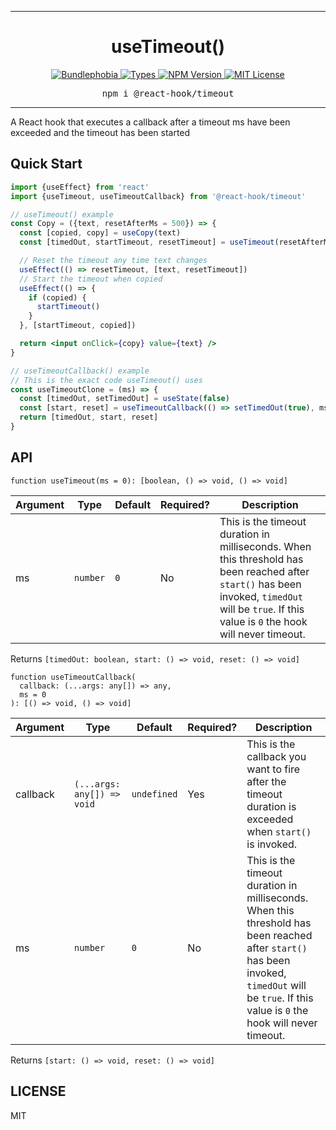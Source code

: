 <hr>
<div align="center">
  <h1 align="center">
    useTimeout()
  </h1>
</div>

<p align="center">
  <a href="https://bundlephobia.com/result?p=@react-hook/timeout">
    <img alt="Bundlephobia" src="https://img.shields.io/bundlephobia/minzip/@react-hook/timeout?style=for-the-badge&labelColor=24292e">
  </a>
  <a aria-label="Types" href="https://www.npmjs.com/package/@react-hook/timeout">
    <img alt="Types" src="https://img.shields.io/npm/types/@react-hook/timeout?style=for-the-badge&labelColor=24292e">
  </a>
  <!--<a aria-label="Code coverage report" href="https://codecov.io/gh/jaredLunde/react-hook">
    <img alt="Code coverage" src="https://img.shields.io/codecov/c/gh/jaredLunde/react-hook?style=for-the-badge&labelColor=24292e">
  </a>
  <a aria-label="Build status" href="https://travis-ci.com/jaredLunde/react-hook">
    <img alt="Build status" src="https://img.shields.io/travis/com/jaredLunde/react-hook?style=for-the-badge&labelColor=24292e">
  </a>-->
  <a aria-label="NPM version" href="https://www.npmjs.com/package/@react-hook/timeout">
    <img alt="NPM Version" src="https://img.shields.io/npm/v/@react-hook/timeout?style=for-the-badge&labelColor=24292e">
  </a>
  <a aria-label="License" href="https://jaredlunde.mit-license.org/">
    <img alt="MIT License" src="https://img.shields.io/npm/l/@react-hook/timeout?style=for-the-badge&labelColor=24292e">
  </a>
</p>

<pre align="center">npm i @react-hook/timeout</pre>
<hr>

A React hook that executes a callback after a timeout ms have been exceeded and the timeout has been started

## Quick Start

```jsx harmony
import {useEffect} from 'react'
import {useTimeout, useTimeoutCallback} from '@react-hook/timeout'

// useTimeout() example
const Copy = ({text, resetAfterMs = 500}) => {
  const [copied, copy] = useCopy(text)
  const [timedOut, startTimeout, resetTimeout] = useTimeout(resetAfterMs)

  // Reset the timeout any time text changes
  useEffect(() => resetTimeout, [text, resetTimeout])
  // Start the timeout when copied
  useEffect(() => {
    if (copied) {
      startTimeout()
    }
  }, [startTimeout, copied])

  return <input onClick={copy} value={text} />
}

// useTimeoutCallback() example
// This is the exact code useTimeout() uses
const useTimeoutClone = (ms) => {
  const [timedOut, setTimedOut] = useState(false)
  const [start, reset] = useTimeoutCallback(() => setTimedOut(true), ms)
  return [timedOut, start, reset]
}
```

## API

```tsx
function useTimeout(ms = 0): [boolean, () => void, () => void]
```

| Argument | Type     | Default | Required? | Description                                                                                                                                                                                       |
| -------- | -------- | ------- | --------- | ------------------------------------------------------------------------------------------------------------------------------------------------------------------------------------------------- |
| ms       | `number` | `0`     | No        | This is the timeout duration in milliseconds. When this threshold has been reached after `start()` has been invoked, `timedOut` will be `true`. If this value is `0` the hook will never timeout. |

Returns `[timedOut: boolean, start: () => void, reset: () => void]`

```tsx
function useTimeoutCallback(
  callback: (...args: any[]) => any,
  ms = 0
): [() => void, () => void]
```

| Argument | Type                       | Default     | Required? | Description                                                                                                                                                                                       |
| -------- | -------------------------- | ----------- | --------- | ------------------------------------------------------------------------------------------------------------------------------------------------------------------------------------------------- |
| callback | `(...args: any[]) => void` | `undefined` | Yes       | This is the callback you want to fire after the timeout duration is exceeded when `start()` is invoked.                                                                                           |
| ms       | `number`                   | `0`         | No        | This is the timeout duration in milliseconds. When this threshold has been reached after `start()` has been invoked, `timedOut` will be `true`. If this value is `0` the hook will never timeout. |

Returns `[start: () => void, reset: () => void]`

## LICENSE

MIT
